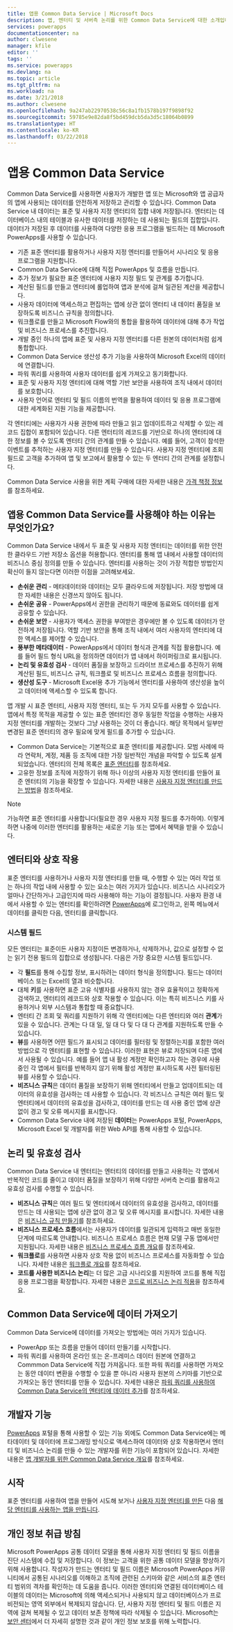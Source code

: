 ```yaml
---
title: 앱용 Common Data Service | Microsoft Docs
description: 앱, 엔터티 및 서버측 논리를 위한 Common Data Service에 대한 소개입니다.
services: powerapps
documentationcenter: na
author: clwesene
manager: kfile
editor: ''
tags: ''
ms.service: powerapps
ms.devlang: na
ms.topic: article
ms.tgt_pltfrm: na
ms.workload: na
ms.date: 3/21/2018
ms.author: clwesene
ms.openlocfilehash: 9a247ab22970538c56c8a1fb1578b197f9898f92
ms.sourcegitcommit: 59785e9e82da8f5bd459dcb5da3d5c18064b0899
ms.translationtype: HT
ms.contentlocale: ko-KR
ms.lasthandoff: 03/22/2018
---
```

# <a name="common-data-service-for-apps"></a>앱용 Common Data Service

Common Data Service를 사용하면 사용자가 개발한 앱 또는 Microsoft와 앱 공급자의 앱에 사용되는 데이터를 안전하게 저장하고 관리할 수 있습니다. Common Data Service 내 데이터는 표준 및 사용자 지정 엔터티의 집합 내에 저장됩니다. 엔터티는 데이터베이스 내의 테이블과 유사한 데이터를 저장하는 데 사용되는 필드의 집합입니다. 데이터가 저장된 후 데이터를 사용하여 다양한 응용 프로그램을 빌드하는 데 Microsoft PowerApps를 사용할 수 있습니다.

* 기존 표준 엔터티를 활용하거나 사용자 지정 엔터티를 만들어서 시나리오 및 응용 프로그램을 지원합니다.
* Common Data Service에 대해 직접 PowerApps 및 흐름을 만듭니다.
* 추가 정보가 필요한 표준 엔터티에 사용자 지정 필드 및 관계를 추가합니다.
* 계산된 필드를 만들고 엔터티에 롤업하여 앱과 분석에 걸쳐 일관된 계산을 제공합니다.
* 사용자 데이터에 액세스하고 편집하는 앱에 상관 없이 엔터티 내 데이터 품질을 보장하도록 비즈니스 규칙을 정의합니다.
* 워크플로를 만들고 Microsoft Flow와의 통합을 활용하여 데이터에 대해 추가 작업 및 비즈니스 프로세스를 추진합니다.
* 개발 중인 하나의 앱에 표준 및 사용자 지정 엔터티를 다른 원본의 데이터처럼 쉽게 통합합니다.
* Common Data Service 생산성 추가 기능을 사용하여 Microsoft Excel의 데이터에 연결합니다.
* 파워 쿼리를 사용하여 사용자 데이터를 쉽게 가져오고 동기화합니다.
* 표준 및 사용자 지정 엔터티에 대해 역할 기반 보안을 사용하여 조직 내에서 데이터를 보호합니다.
* 사용자 언어로 엔터티 및 필드 이름의 번역을 활용하여 데이터 및 응용 프로그램에 대한 세계화된 지원 기능을 제공합니다.

각 엔터티에는 사용자가 사용 권한에 따라 만들고 읽고 업데이트하고 삭제할 수 있는 레코드 집합이 포함되어 있습니다. 다른 엔터티의 레코드를 기반으로 하나의 엔터티에 대한 정보를 볼 수 있도록 엔터티 간의 관계를 만들 수 있습니다. 예를 들어, 고객이 참석한 이벤트를 추적하는 사용자 지정 엔터티를 만들 수 있습니다. 사용자 지정 엔터티에 조회 필드로 고객을 추가하여 앱 및 보고에서 활용할 수 있는 두 엔터티 간의 관계를 설정합니다.

Common Data Service 사용을 위한 계획 구매에 대한 자세한 내용은 [가격 책정 정보](../../administrator/pricing-billing-skus.md)를 참조하세요.

## <a name="why-use-the-common-data-service-for-apps"></a>앱용 Common Data Service를 사용해야 하는 이유는 무엇인가요?
Common Data Service 내에서 두 표준 및 사용자 지정 엔터티는 데이터를 위한 안전한 클라우드 기반 저장소 옵션을 허용합니다. 엔터티를 통해 앱 내에서 사용할 데이터의 비즈니스 중심 정의를 만들 수 있습니다. 엔터티를 사용하는 것이 가장 적합한 방법인지 확신이 들지 않는다면 이러한 이점을 고려해보세요.

* **손쉬운 관리** - 메타데이터와 데이터는 모두 클라우드에 저장됩니다. 저장 방법에 대한 자세한 내용은 신경쓰지 않아도 됩니다.
* **손쉬운 공유** - PowerApps에서 권한을 관리하기 때문에 동료와도 데이터를 쉽게 공유할 수 있습니다.
* **손쉬운 보안** - 사용자가 액세스 권한을 부여받은 경우에만 볼 수 있도록 데이터가 안전하게 저장됩니다. 역할 기반 보안을 통해 조직 내에서 여러 사용자의 엔터티에 대한 액세스를 제어할 수 있습니다.
* **풍부한 메타데이터** - PowerApps에서 데이터 형식과 관계를 직접 활용합니다. 예를 들어 필드 형식 URL을 정의하면 데이터가 앱 내에서 하이퍼링크로 표시됩니다.
* **논리 및 유효성 검사** - 데이터 품질을 보장하고 드라이브 프로세스를 추진하기 위해 계산된 필드, 비즈니스 규칙, 워크플로 및 비즈니스 프로세스 흐름을 정의합니다.
* **생산성 도구** - Microsoft Excel용 추가 기능에서 엔터티를 사용하여 생산성을 높이고 데이터에 액세스할 수 있도록 합니다.

앱 개발 시 표준 엔터티, 사용자 지정 엔터티, 또는 두 가지 모두를 사용할 수 있습니다. 앱에서 특정 목적을 제공할 수 있는 표준 엔터티인 경우 동일한 작업을 수행하는 사용자 지정 엔터티를 개발하는 것보다 그냥 사용하는 것이 더 좋습니다. 해당 목적에서 일부만 변경된 표준 엔터티의 경우 필요에 맞게 필드를 추가할 수 있습니다.

* Common Data Service는 기본적으로 표준 엔터티를 제공합니다. 모범 사례에 따라 연락처, 계정, 제품 등 조직에 대한 가장 일반적인 개념을 파악할 수 있도록 설계되었습니다. 엔터티의 전체 목록은 [표준 엔터티](data-platform-intro.md#standard-entities)를 참조하세요.
* 고유한 정보를 조직에 저장하기 위해 하나 이상의 사용자 지정 엔터티를 만들어 표준 엔터티의 기능을 확장할 수 있습니다. 자세한 내용은 [사용자 지정 엔터티를 만드는 방법](create-custom-entity.md)을 참조하세요.

> [!NOTE]
> 가능하면 표준 엔터티를 사용합니다(필요한 경우 사용자 지정 필드를 추가하여). 이렇게 하면 나중에 이러한 엔터티를 활용하는 새로운 기능 또는 앱에서 혜택을 받을 수 있습니다.

## <a name="interacting-with-entities"></a>엔터티와 상호 작용

표준 엔터티를 사용하거나 사용자 지정 엔터티를 만들 때, 수행할 수 있는 여러 작업 또는 하나의 작업 내에 사용할 수 있는 요소는 여러 가지가 있습니다. 비즈니스 시나리오가 얼마나 간단하거나 고급인지에 따라 사용해야 하는 기능이 결정됩니다. 사용자 환경 내에서 사용할 수 있는 엔터티를 확인하려면 [PowerApps](https://web.powerapps.com)에 로그인하고, 왼쪽 메뉴에서 데이터를 클릭한 다음, 엔터티를 클릭합니다.

### <a name="system-fields"></a>시스템 필드
모든 엔터티는 표준이든 사용자 지정이든 변경하거나, 삭제하거나, 값으로 설정할 수 없는 읽기 전용 필드의 집합으로 생성됩니다. 다음은 가장 중요한 시스템 필드입니다.

* 각 **필드**를 통해 수집할 정보, 표시하려는 데이터 형식을 정의합니다. 필드는 데이터베이스 또는 Excel의 열과 비슷합니다.
* 대체 **키**를 사용하면 표준 고유 식별자를 사용하지 않는 경우 효율적이고 정확하게 검색하고, 엔터티의 레코드와 상호 작용할 수 있습니다. 이는 특히 비즈니스 키를 사용하거나 외부 시스템과 통합할 때 중요합니다.
* 엔터티 간 조회 및 쿼리를 지원하기 위해 각 엔터티에는 다른 엔터티와 여러 **관계**가 있을 수 있습니다. 관계는 다 대 일, 일 대 다 및 다 대 다 관계를 지원하도록 만들 수 있습니다.
* **뷰**를 사용하면 어떤 필드가 표시되고 데이터를 필터링 및 정렬하는지를 포함한 여러 방법으로 각 엔터티를 표현할 수 있습니다. 이러한 표현은 뷰로 저장되며 다른 앱에서 사용될 수 있습니다. 예를 들어 앱 내 활성 계정만 확인하고자 하는 경우에 사용 중인 각 앱에서 필터를 반복하지 않기 위해 활성 계정만 표시하도록 사전 필터링된 뷰를 사용할 수 있습니다.
* **비즈니스 규칙**은 데이터 품질을 보장하기 위해 엔터티에서 만들고 업데이트되는 데이터의 유효성을 검사하는 데 사용할 수 있습니다. 각 비즈니스 규칙은 여러 필드 및 엔터티에서 데이터의 유효성을 검사하고, 데이터를 만드는 데 사용 중인 앱에 상관 없이 경고 및 오류 메시지를 표시합니다.
* Common Data Service 내에 저장된 **데이터**는 PowerApps 포털, PowerApps, Microsoft Excel 및 개발자를 위한 Web API를 통해 사용할 수 있습니다.

## <a name="logic-and-validation"></a>논리 및 유효성 검사

Common Data Service 내 엔터티는 엔터티의 데이터를 만들고 사용하는 각 앱에서 반복적인 코드를 줄이고 데이터 품질을 보장하기 위해 다양한 서버측 논리를 활용하고 유효성 검사를 수행할 수 있습니다.

* **비즈니스 규칙**은 여러 필드 및 엔터티에서 데이터의 유효성을 검사하고, 데이터를 만드는 데 사용되는 앱에 상관 없이 경고 및 오류 메시지를 표시합니다. 자세한 내용은 [비즈니스 규칙 만들기](./data-platform-create-business-rule.md)를 참조하세요.
* **비즈니스 프로세스 흐름**에서는 사용자가 데이터를 일관되게 입력하고 매번 동일한 단계에 따르도록 안내합니다. 비즈니스 프로세스 흐름은 현재 모델 구동 앱에서만 지원됩니다. 자세한 내용은 [비즈니스 프로세스 흐름 개요](/dynamics365/customer-engagement/customize/business-process-flows-overview)를 참조하세요.
* **워크플로**를 사용하면 사용자 상호 작용 없이 비즈니스 프로세스를 자동화할 수 있습니다. 자세한 내용은 [워크플로 개요](/dynamics365/customer-engagement/customize/workflow-processes)를 참조하세요.
* **코드를 사용한 비즈니스 논리**는 더 많은 고급 시나리오를 지원하여 코드를 통해 직접 응용 프로그램을 확장합니다. 자세한 내용은 [코드로 비즈니스 논리 적용](../../developer/common-data-service/apply-business-logic-with-code.md)을 참조하세요.

## <a name="getting-data-into-the-common-data-service"></a>Common Data Service에 데이터 가져오기

Common Data Service에 데이터를 가져오는 방법에는 여러 가지가 있습니다.

* PowerApp 또는 흐름을 만들어 데이터 만들기를 시작합니다.
* 파워 쿼리를 사용하여 온라인 또는 온-프레미스 데이터 원본에 연결하고 Commmon Data Service에 직접 가져옵니다. 또한 파워 쿼리를 사용하면 가져오는 동안 데이터 변환을 수행할 수 있을 뿐 아니라 사용자 원본의 스키마를 기반으로 가져오는 동안 엔터티를 만들 수 있습니다. 자세한 내용은 [파워 쿼리를 사용하여 Common Data Service의 엔터티에 데이터 추가](./data-platform-cds-newentity-pq.md)를 참조하세요.

## <a name="developer-capabilities"></a>개발자 기능

[PowerApps](https://web.powerapps.com) 포털을 통해 사용할 수 있는 기능 외에도 Common Data Service에는 메타데이터 및 데이터에 프로그래밍 방식으로 액세스하여 데이터와 상호 작용하면서 엔터티 및 비즈니스 논리를 만들 수 있는 개발자를 위한 기능이 포함되어 있습니다. 자세한 내용은 [앱 개발자를 위한 Common Data Service 개요](../../developer/common-data-service/overview.md)를 참조하세요.

## <a name="get-started"></a>시작
표준 엔터티를 사용하여 앱을 만들어 시도해 보거나 [사용자 지정 엔터티를 만든](create-custom-entity.md) 다음 [해당 엔터티를 사용하는 앱을 만듭니다](../canvas-apps/data-platform-create-app.md).

## <a name="privacy-notice"></a>개인 정보 취급 방침
Microsoft PowerApps 공통 데이터 모델을 통해 사용자 지정 엔터티 및 필드 이름을 진단 시스템에 수집 및 저장합니다.  이 정보는 고객을 위한 공통 데이터 모델을 향상하기 위해 사용합니다. 작성자가 만드는 엔터티 및 필드 이름은 Microsoft PowerApps 커뮤니티에서 공통된 시나리오를 이해하고 조직에 관련된 스키마와 같은 서비스의 표준 엔터티 범위의 격차를 확인하는 데 도움을 줍니다. 이러한 엔터티와 연결된 데이터베이스 테이블의 데이터는 Microsoft에 의해 액세스되거나 사용되지 않고 데이터베이스가 프로비전되는 영역 외부에서 복제되지 않습니다. 단, 사용자 지정 엔터티 및 필드 이름은 지역에 걸쳐 복제될 수 있고 데이터 보존 정책에 따라 삭제될 수 있습니다. Microsoft는 [보안 센터](https://www.microsoft.com/trustcenter/Privacy/default.aspx)에서 더 자세히 설명한 것과 같이 개인 정보 보호를 위해 노력합니다.

